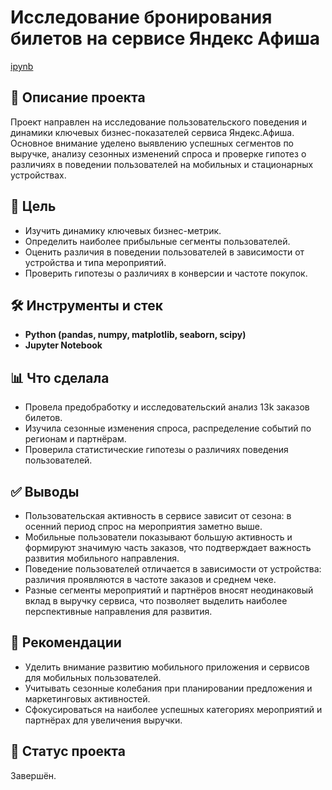 # Исследование бронирования билетов на сервисе Яндекс Афиша

 [ipynb](https://github.com/sharly-shark/Portfolio/tree/main/Ticket_booking_service_analysis.ipynb)

## 📌 Описание проекта
Проект направлен на исследование пользовательского поведения и динамики ключевых бизнес-показателей сервиса Яндекс.Афиша. Основное внимание уделено выявлению успешных сегментов по выручке, анализу сезонных изменений спроса и проверке гипотез о различиях в поведении пользователей на мобильных и стационарных устройствах.  

## 🎯 Цель
- Изучить динамику ключевых бизнес-метрик.  
- Определить наиболее прибыльные сегменты пользователей.  
- Оценить различия в поведении пользователей в зависимости от устройства и типа мероприятий.  
- Проверить гипотезы о различиях в конверсии и частоте покупок.  

## 🛠️ Инструменты и стек
- **Python (pandas, numpy, matplotlib, seaborn, scipy)**
- **Jupyter Notebook**

## 📊 Что сделала
- Провела предобработку и исследовательский анализ 13k заказов билетов.
- Изучила сезонные изменения спроса, распределение событий по регионам и партнёрам.
- Проверила статистические гипотезы о различиях поведения пользователей.

## ✅ Выводы
- Пользовательская активность в сервисе зависит от сезона: в осенний период спрос на мероприятия заметно выше.  
- Мобильные пользователи показывают большую активность и формируют значимую часть заказов, что подтверждает важность развития мобильного направления.  
- Поведение пользователей отличается в зависимости от устройства: различия проявляются в частоте заказов и среднем чеке.  
- Разные сегменты мероприятий и партнёров вносят неодинаковый вклад в выручку сервиса, что позволяет выделить наиболее перспективные направления для развития.  

## 📌 Рекомендации
- Уделить внимание развитию мобильного приложения и сервисов для мобильных пользователей.  
- Учитывать сезонные колебания при планировании предложения и маркетинговых активностей.  
- Сфокусироваться на наиболее успешных категориях мероприятий и партнёрах для увеличения выручки.  

## 📂 Статус проекта
Завершён.  

